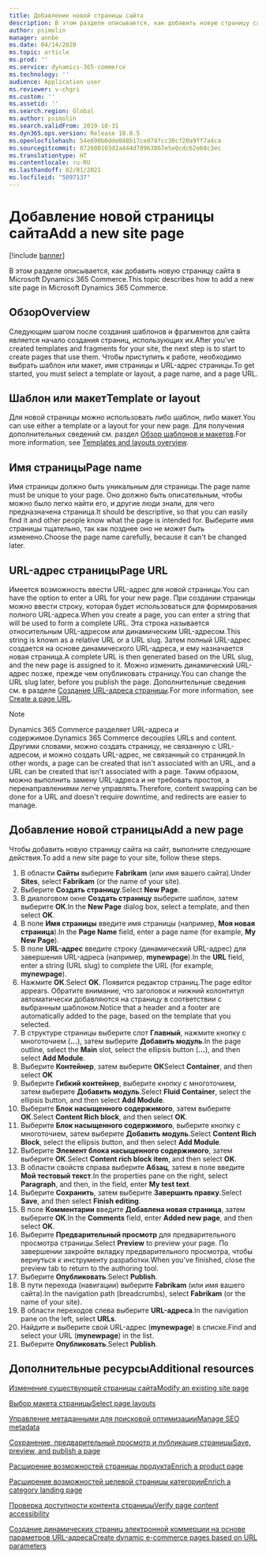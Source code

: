 ```yaml
---
title: Добавление новой страницы сайта
description: В этом разделе описывается, как добавить новую страницу сайта в Microsoft Dynamics 365 Commerce.
author: psimolin
manager: annbe
ms.date: 04/14/2020
ms.topic: article
ms.prod: ''
ms.service: dynamics-365-commerce
ms.technology: ''
audience: Application user
ms.reviewer: v-chgri
ms.custom: ''
ms.assetid: ''
ms.search.region: Global
ms.author: psimolin
ms.search.validFrom: 2019-10-31
ms.dyn365.ops.version: Release 10.0.5
ms.openlocfilehash: 54e690b0dde048b17ce074fcc30cf20a9ff7a4ca
ms.sourcegitcommit: 872600103d2a444d78963867e5e0cdc62e68c3ec
ms.translationtype: HT
ms.contentlocale: ru-RU
ms.lasthandoff: 02/01/2021
ms.locfileid: "5097137"
---
```

# <a name="add-a-new-site-page"></a><span data-ttu-id="6b30d-103">Добавление новой страницы сайта</span><span class="sxs-lookup"><span data-stu-id="6b30d-103">Add a new site page</span></span>


[!include [banner](includes/banner.md)]

<span data-ttu-id="6b30d-104">В этом разделе описывается, как добавить новую страницу сайта в Microsoft Dynamics 365 Commerce.</span><span class="sxs-lookup"><span data-stu-id="6b30d-104">This topic describes how to add a new site page in Microsoft Dynamics 365 Commerce.</span></span>

## <a name="overview"></a><span data-ttu-id="6b30d-105">Обзор</span><span class="sxs-lookup"><span data-stu-id="6b30d-105">Overview</span></span>

<span data-ttu-id="6b30d-106">Следующим шагом после создания шаблонов и фрагментов для сайта является начало создания страниц, использующих их.</span><span class="sxs-lookup"><span data-stu-id="6b30d-106">After you've created templates and fragments for your site, the next step is to start to create pages that use them.</span></span> <span data-ttu-id="6b30d-107">Чтобы приступить к работе, необходимо выбрать шаблон или макет, имя страницы и URL-адрес страницы.</span><span class="sxs-lookup"><span data-stu-id="6b30d-107">To get started, you must select a template or layout, a page name, and a page URL.</span></span>

## <a name="template-or-layout"></a><span data-ttu-id="6b30d-108">Шаблон или макет</span><span class="sxs-lookup"><span data-stu-id="6b30d-108">Template or layout</span></span>

<span data-ttu-id="6b30d-109">Для новой страницы можно использовать либо шаблон, либо макет.</span><span class="sxs-lookup"><span data-stu-id="6b30d-109">You can use either a template or a layout for your new page.</span></span> <span data-ttu-id="6b30d-110">Для получения дополнительных сведений см. раздел [Обзор шаблонов и макетов](templates-layouts-overview.md).</span><span class="sxs-lookup"><span data-stu-id="6b30d-110">For more information, see [Templates and layouts overview](templates-layouts-overview.md).</span></span>

## <a name="page-name"></a><span data-ttu-id="6b30d-111">Имя страницы</span><span class="sxs-lookup"><span data-stu-id="6b30d-111">Page name</span></span>

<span data-ttu-id="6b30d-112">Имя страницы должно быть уникальным для страницы.</span><span class="sxs-lookup"><span data-stu-id="6b30d-112">The page name must be unique to your page.</span></span> <span data-ttu-id="6b30d-113">Оно должно быть описательным, чтобы можно было легко найти его, и другие люди знали, для чего предназначена страница.</span><span class="sxs-lookup"><span data-stu-id="6b30d-113">It should be descriptive, so that you can easily find it and other people know what the page is intended for.</span></span> <span data-ttu-id="6b30d-114">Выберите имя страницы тщательно, так как позднее оно не может быть изменено.</span><span class="sxs-lookup"><span data-stu-id="6b30d-114">Choose the page name carefully, because it can't be changed later.</span></span>

## <a name="page-url"></a><span data-ttu-id="6b30d-115">URL-адрес страницы</span><span class="sxs-lookup"><span data-stu-id="6b30d-115">Page URL</span></span>

<span data-ttu-id="6b30d-116">Имеется возможность ввести URL-адрес для новой страницы.</span><span class="sxs-lookup"><span data-stu-id="6b30d-116">You can have the option to enter a URL for your new page.</span></span> <span data-ttu-id="6b30d-117">При создании страницы можно ввести строку, которая будет использоваться для формирования полного URL-адреса.</span><span class="sxs-lookup"><span data-stu-id="6b30d-117">When you create a page, you can enter a string that will be used to form a complete URL.</span></span> <span data-ttu-id="6b30d-118">Эта строка называется относительным URL-адресом или динамическим URL-адресом.</span><span class="sxs-lookup"><span data-stu-id="6b30d-118">This string is known as a relative URL or a URL slug.</span></span> <span data-ttu-id="6b30d-119">Затем полный URL-адрес создается на основе динамического URL-адреса, и ему назначается новая страница.</span><span class="sxs-lookup"><span data-stu-id="6b30d-119">A complete URL is then generated based on the URL slug, and the new page is assigned to it.</span></span> <span data-ttu-id="6b30d-120">Можно изменить динамический URL-адрес позже, прежде чем опубликовать страницу.</span><span class="sxs-lookup"><span data-stu-id="6b30d-120">You can change the URL slug later, before you publish the page.</span></span> <span data-ttu-id="6b30d-121">Дополнительные сведения см. в разделе [Создание URL-адреса страницы](create-page-URL.md).</span><span class="sxs-lookup"><span data-stu-id="6b30d-121">For more information, see [Create a page URL](create-page-URL.md).</span></span>

> [!NOTE]
> <span data-ttu-id="6b30d-122">Dynamics 365 Commerce разделяет URL-адреса и содержимое.</span><span class="sxs-lookup"><span data-stu-id="6b30d-122">Dynamics 365 Commerce decouples URLs and content.</span></span> <span data-ttu-id="6b30d-123">Другими словами, можно создать страницу, не связанную с URL-адресом, и можно создать URL-адрес, не связанный со страницей.</span><span class="sxs-lookup"><span data-stu-id="6b30d-123">In other words, a page can be created that isn't associated with an URL, and a URL can be created that isn't associated with a page.</span></span> <span data-ttu-id="6b30d-124">Таким образом, можно выполнить замену URL-адреса и не требовать простоя, а перенаправлениями легче управлять.</span><span class="sxs-lookup"><span data-stu-id="6b30d-124">Therefore, content swapping can be done for a URL and doesn't require downtime, and redirects are easier to manage.</span></span>

## <a name="add-a-new-page"></a><span data-ttu-id="6b30d-125">Добавление новой страницы</span><span class="sxs-lookup"><span data-stu-id="6b30d-125">Add a new page</span></span>

<span data-ttu-id="6b30d-126">Чтобы добавить новую страницу сайта на сайт, выполните следующие действия.</span><span class="sxs-lookup"><span data-stu-id="6b30d-126">To add a new site page to your site, follow these steps.</span></span>

1. <span data-ttu-id="6b30d-127">В области **Сайты** выберите **Fabrikam** (или имя вашего сайта).</span><span class="sxs-lookup"><span data-stu-id="6b30d-127">Under **Sites**, select **Fabrikam** (or the name of your site).</span></span>
1. <span data-ttu-id="6b30d-128">Выберите **Создать страницу**.</span><span class="sxs-lookup"><span data-stu-id="6b30d-128">Select **New Page**.</span></span>
1. <span data-ttu-id="6b30d-129">В диалоговом окне **Создать страницу** выберите шаблон, затем выберите **ОК**.</span><span class="sxs-lookup"><span data-stu-id="6b30d-129">In the **New Page** dialog box, select a template, and then select **OK**.</span></span>
1. <span data-ttu-id="6b30d-130">В поле **Имя страницы** введите имя страницы (например, **Моя новая страница**).</span><span class="sxs-lookup"><span data-stu-id="6b30d-130">In the **Page Name** field, enter a page name (for example, **My New Page**).</span></span>
1. <span data-ttu-id="6b30d-131">В поле **URL-адрес** введите строку (динамический URL-адрес) для завершения URL-адреса (например, **mynewpage**).</span><span class="sxs-lookup"><span data-stu-id="6b30d-131">In the **URL** field, enter a string (URL slug) to complete the URL (for example, **mynewpage**).</span></span>
1. <span data-ttu-id="6b30d-132">Нажмите **ОК**.</span><span class="sxs-lookup"><span data-stu-id="6b30d-132">Select **OK**.</span></span> <span data-ttu-id="6b30d-133">Появится редактор страниц.</span><span class="sxs-lookup"><span data-stu-id="6b30d-133">The page editor appears.</span></span> <span data-ttu-id="6b30d-134">Обратите внимание, что заголовок и нижний колонтитул автоматически добавляются на страницу в соответствии с выбранным шаблоном.</span><span class="sxs-lookup"><span data-stu-id="6b30d-134">Notice that a header and a footer are automatically added to the page, based on the template that you selected.</span></span>
1. <span data-ttu-id="6b30d-135">В структуре страницы выберите слот **Главный**, нажмите кнопку с многоточием (**...**), затем выберите **Добавить модуль**.</span><span class="sxs-lookup"><span data-stu-id="6b30d-135">In the page outline, select the **Main** slot, select the ellipsis button (**...**), and then select **Add Module**.</span></span>
1. <span data-ttu-id="6b30d-136">Выберите **Контейнер**, затем выберите **ОК**</span><span class="sxs-lookup"><span data-stu-id="6b30d-136">Select **Container**, and then select **OK**</span></span>
1. <span data-ttu-id="6b30d-137">Выберите **Гибкий контейнер**, выберите кнопку с многоточием, затем выберите **Добавить модуль**.</span><span class="sxs-lookup"><span data-stu-id="6b30d-137">Select **Fluid Container**, select the ellipsis button, and then select **Add Module**.</span></span>
1. <span data-ttu-id="6b30d-138">Выберите **Блок насыщенного содержимого**, затем выберите **ОК**.</span><span class="sxs-lookup"><span data-stu-id="6b30d-138">Select **Content Rich block**, and then select **OK**.</span></span>
1. <span data-ttu-id="6b30d-139">Выберите **Блок насыщенного содержимого**, выберите кнопку с многоточием, затем выберите **Добавить модуль**.</span><span class="sxs-lookup"><span data-stu-id="6b30d-139">Select **Content Rich Block**, select the ellipsis button, and then select **Add Module**.</span></span>
1. <span data-ttu-id="6b30d-140">Выберите **Элемент блока насыщенного содержимого**, затем выберите **ОК**.</span><span class="sxs-lookup"><span data-stu-id="6b30d-140">Select **Content rich block item**, and then select **OK**.</span></span>
1. <span data-ttu-id="6b30d-141">В области свойств справа выберите **Абзац**, затем в поле введите **Мой тестовый текст**.</span><span class="sxs-lookup"><span data-stu-id="6b30d-141">In the properties pane on the right, select **Paragraph**, and then, in the field, enter **My test text**.</span></span>
1. <span data-ttu-id="6b30d-142">Выберите **Сохранить**, затем выберите **Завершить правку**.</span><span class="sxs-lookup"><span data-stu-id="6b30d-142">Select **Save**, and then select **Finish editing**.</span></span>
1. <span data-ttu-id="6b30d-143">В поле **Комментарии** введите **Добавлена новая страница**, затем выберите **ОК**.</span><span class="sxs-lookup"><span data-stu-id="6b30d-143">In the **Comments** field, enter **Added new page**, and then select **OK**.</span></span>
1. <span data-ttu-id="6b30d-144">Выберите **Предварительный просмотр** для предварительного просмотра страницы.</span><span class="sxs-lookup"><span data-stu-id="6b30d-144">Select **Preview** to preview your page.</span></span> <span data-ttu-id="6b30d-145">По завершении закройте вкладку предварительного просмотра, чтобы вернуться к инструменту разработки.</span><span class="sxs-lookup"><span data-stu-id="6b30d-145">When you've finished, close the preview tab to return to the authoring tool.</span></span>
1. <span data-ttu-id="6b30d-146">Выберите **Опубликовать**.</span><span class="sxs-lookup"><span data-stu-id="6b30d-146">Select **Publish**.</span></span>
1. <span data-ttu-id="6b30d-147">В пути перехода (навигации) выберите **Fabrikam** (или имя вашего сайта).</span><span class="sxs-lookup"><span data-stu-id="6b30d-147">In the navigation path (breadcrumbs), select **Fabrikam** (or the name of your site).</span></span>
1. <span data-ttu-id="6b30d-148">В области переходов слева выберите **URL-адреса**.</span><span class="sxs-lookup"><span data-stu-id="6b30d-148">In the navigation pane on the left, select **URLs**.</span></span>
1. <span data-ttu-id="6b30d-149">Найдите и выберите свой URL-адрес (**mynewpage**) в списке.</span><span class="sxs-lookup"><span data-stu-id="6b30d-149">Find and select your URL (**mynewpage**) in the list.</span></span>
1. <span data-ttu-id="6b30d-150">Выберите **Опубликовать**.</span><span class="sxs-lookup"><span data-stu-id="6b30d-150">Select **Publish**.</span></span>

## <a name="additional-resources"></a><span data-ttu-id="6b30d-151">Дополнительные ресурсы</span><span class="sxs-lookup"><span data-stu-id="6b30d-151">Additional resources</span></span>

[<span data-ttu-id="6b30d-152">Изменение существующей страницы сайта</span><span class="sxs-lookup"><span data-stu-id="6b30d-152">Modify an existing site page</span></span>](modify-existing-page.md)

[<span data-ttu-id="6b30d-153">Выбор макета страницы</span><span class="sxs-lookup"><span data-stu-id="6b30d-153">Select page layouts</span></span>](select-page-layouts.md)

[<span data-ttu-id="6b30d-154">Управление метаданными для поисковой оптимизации</span><span class="sxs-lookup"><span data-stu-id="6b30d-154">Manage SEO metadata</span></span>](manage-seo-metadata.md)

[<span data-ttu-id="6b30d-155">Сохранение, предварительный просмотр и публикация страницы</span><span class="sxs-lookup"><span data-stu-id="6b30d-155">Save, preview, and publish a page</span></span>](save-preview-publish-page.md)

[<span data-ttu-id="6b30d-156">Расширение возможностей страницы продукта</span><span class="sxs-lookup"><span data-stu-id="6b30d-156">Enrich a product page</span></span>](enrich-product-page.md)

[<span data-ttu-id="6b30d-157">Расширение возможностей целевой страницы категории</span><span class="sxs-lookup"><span data-stu-id="6b30d-157">Enrich a category landing page</span></span>](enrich-category-page.md)

[<span data-ttu-id="6b30d-158">Проверка доступности контента страницы</span><span class="sxs-lookup"><span data-stu-id="6b30d-158">Verify page content accessibility</span></span>](verify-accessibility.md)

[<span data-ttu-id="6b30d-159">Создание динамических страниц электронной коммерции на основе параметров URL-адреса</span><span class="sxs-lookup"><span data-stu-id="6b30d-159">Create dynamic e-commerce pages based on URL parameters</span></span>](create-dynamic-pages.md)
